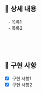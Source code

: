 ## :pushpin: 상세 내용

&nbsp;&nbsp; - 목록1 <br/>
&nbsp;&nbsp; - 목록2 <br/>

<br/><br/><br/>

## 🫧 구현 사항
- [x] 구현 사항1 <br/>
- [x] 구현 사항2 <br/>

<br/>

